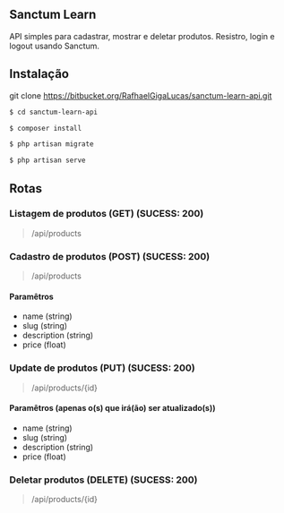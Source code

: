 
## Sanctum Learn

API simples para cadastrar, mostrar e deletar produtos. 
Resistro, login e logout usando Sanctum.

## Instalação

git clone https://bitbucket.org/RafhaelGigaLucas/sanctum-learn-api.git

```bash
$ cd sanctum-learn-api
```
```bash
$ composer install
```
```bash
$ php artisan migrate
```
```bash
$ php artisan serve
```

## Rotas

### Listagem de produtos (GET) (SUCESS: 200)
>/api/products

### Cadastro de produtos (POST) (SUCESS: 200)
>/api/products

#### Paramêtros
* name (string)
* slug (string)
* description (string)
* price (float)

### Update de produtos (PUT) (SUCESS: 200)
>/api/products/{id}

#### Paramêtros (apenas o(s) que irá(ão) ser atualizado(s))

* name (string)
* slug (string)
* description (string)
* price (float)

### Deletar produtos (DELETE) (SUCESS: 200)
> /api/products/{id}
